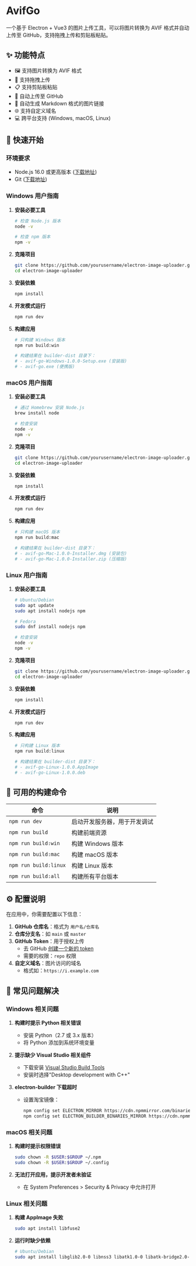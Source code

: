 
# AvifGo

一个基于 Electron + Vue3 的图片上传工具，可以将图片转换为 AVIF 格式并自动上传至 GitHub，支持拖拽上传和剪贴板粘贴。

## ✨ 功能特点

- 🖼️ 支持图片转换为 AVIF 格式
- 📎 支持拖拽上传
- 📋 支持剪贴板粘贴
- 🔄 自动上传至 GitHub
- 🔗 自动生成 Markdown 格式的图片链接
- 🌐 支持自定义域名
- 💻 跨平台支持 (Windows, macOS, Linux)

## 🚀 快速开始

### 环境要求

- Node.js 16.0 或更高版本 ([下载地址](https://nodejs.org/))
- Git ([下载地址](https://git-scm.com/downloads))

### Windows 用户指南

1. **安装必要工具**
   ```bash
   # 检查 Node.js 版本
   node -v
   
   # 检查 npm 版本
   npm -v
   ```

2. **克隆项目**
   ```bash
   git clone https://github.com/yourusername/electron-image-uploader.git
   cd electron-image-uploader
   ```

3. **安装依赖**
   ```bash
   npm install
   ```

4. **开发模式运行**
   ```bash
   npm run dev
   ```

5. **构建应用**
   ```bash
   # 只构建 Windows 版本
   npm run build:win
   
   # 构建结果在 builder-dist 目录下：
   # - avif-go-Windows-1.0.0-Setup.exe (安装版)
   # - avif-go.exe (便携版)
   ```

### macOS 用户指南

1. **安装必要工具**
   ```bash
   # 通过 Homebrew 安装 Node.js
   brew install node
   
   # 检查安装
   node -v
   npm -v
   ```

2. **克隆项目**
   ```bash
   git clone https://github.com/yourusername/electron-image-uploader.git
   cd electron-image-uploader
   ```

3. **安装依赖**
   ```bash
   npm install
   ```

4. **开发模式运行**
   ```bash
   npm run dev
   ```

5. **构建应用**
   ```bash
   # 只构建 macOS 版本
   npm run build:mac
   
   # 构建结果在 builder-dist 目录下：
   # - avif-go-Mac-1.0.0-Installer.dmg (安装包)
   # - avif-go-Mac-1.0.0-Installer.zip (压缩版)
   ```

### Linux 用户指南

1. **安装必要工具**
   ```bash
   # Ubuntu/Debian
   sudo apt update
   sudo apt install nodejs npm
   
   # Fedora
   sudo dnf install nodejs npm
   
   # 检查安装
   node -v
   npm -v
   ```

2. **克隆项目**
   ```bash
   git clone https://github.com/yourusername/electron-image-uploader.git
   cd electron-image-uploader
   ```

3. **安装依赖**
   ```bash
   npm install
   ```

4. **开发模式运行**
   ```bash
   npm run dev
   ```

5. **构建应用**
   ```bash
   # 只构建 Linux 版本
   npm run build:linux
   
   # 构建结果在 builder-dist 目录下：
   # - avif-go-Linux-1.0.0.AppImage
   # - avif-go-Linux-1.0.0.deb
   ```

## 📝 可用的构建命令

| 命令 | 说明 |
|------|------|
| `npm run dev` | 启动开发服务器，用于开发调试 |
| `npm run build` | 构建前端资源 |
| `npm run build:win` | 构建 Windows 版本 |
| `npm run build:mac` | 构建 macOS 版本 |
| `npm run build:linux` | 构建 Linux 版本 |
| `npm run build:all` | 构建所有平台版本 |

## ⚙️ 配置说明

在应用中，你需要配置以下信息：

1. **GitHub 仓库名**：格式为 `用户名/仓库名`
2. **仓库分支名**：如 `main` 或 `master`
3. **GitHub Token**：用于授权上传
   - 去 GitHub [创建一个新的 token](https://github.com/settings/tokens/new)
   - 需要的权限：`repo` 权限
4. **自定义域名**：图片访问的域名
   - 格式如：`https://i.example.com`

## 🔧 常见问题解决

### Windows 相关问题

1. **构建时提示 Python 相关错误**
   - 安装 Python（2.7 或 3.x 版本）
   - 将 Python 添加到系统环境变量

2. **提示缺少 Visual Studio 相关组件**
   - 下载安装 [Visual Studio Build Tools](https://visualstudio.microsoft.com/visual-cpp-build-tools/)
   - 安装时选择"Desktop development with C++"

3. **electron-builder 下载超时**
   - 设置淘宝镜像：
     ```bash
     npm config set ELECTRON_MIRROR https://cdn.npmmirror.com/binaries/electron/
     npm config set ELECTRON_BUILDER_BINARIES_MIRROR https://cdn.npmmirror.com/binaries/electron-builder-binaries/
     ```

### macOS 相关问题

1. **构建时提示权限错误**
   ```bash
   sudo chown -R $USER:$GROUP ~/.npm
   sudo chown -R $USER:$GROUP ~/.config
   ```

2. **无法打开应用，提示开发者未验证**
   - 在 System Preferences > Security & Privacy 中允许打开

### Linux 相关问题

1. **构建 AppImage 失败**
   ```bash
   sudo apt install libfuse2
   ```

2. **运行时缺少依赖**
   ```bash
   # Ubuntu/Debian
   sudo apt install libglib2.0-0 libnss3 libatk1.0-0 libatk-bridge2.0-0 libcups2 libdrm2 libgtk-3-0
   ```


